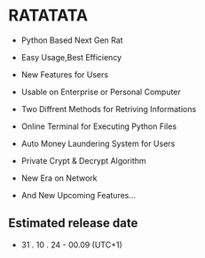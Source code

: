 # RATATATA
- Python Based Next Gen Rat
* Easy Usage,Best Efficiency
+ New Features for Users
- Usable on Enterprise or Personal Computer
+ Two Diffrent Methods for Retriving Informations
- Online Terminal for Executing Python Files
+ Auto Money Laundering System for Users
* Private Crypt & Decrypt Algorithm
+ New Era on Network
- And New Upcoming Features...

## Estimated release date
- 31 . 10 . 24 - 00.09 (UTC+1)
